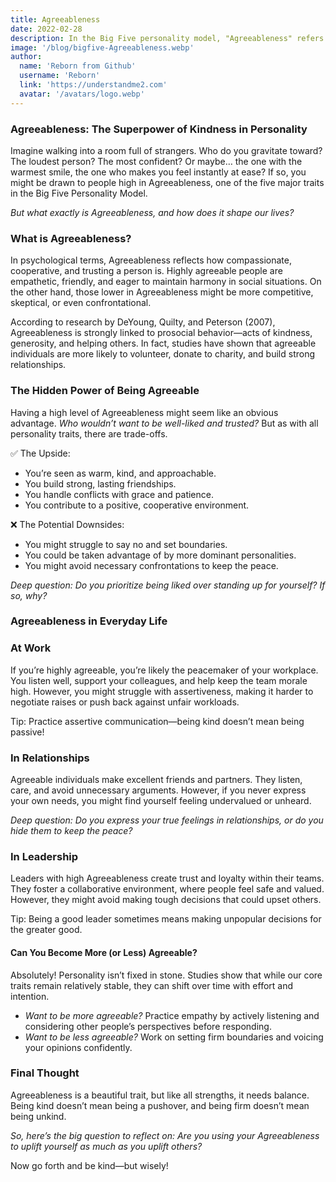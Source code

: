 ```yaml
---
title: Agreeableness
date: 2022-02-28
description: In the Big Five personality model, "Agreeableness" refers to how compassionate, cooperative, and friendly you are.
image: '/blog/bigfive-Agreeableness.webp'
author:
  name: 'Reborn from Github'
  username: 'Reborn'
  link: 'https://understandme2.com'
  avatar: '/avatars/logo.webp'
---
```


### Agreeableness: The Superpower of Kindness in Personality

Imagine walking into a room full of strangers. Who do you gravitate toward? The loudest person? The most confident? Or maybe… the one with the warmest smile, the one who makes you feel instantly at ease? If so, you might be drawn to people high in Agreeableness, one of the five major traits in the Big Five Personality Model.

_But what exactly is Agreeableness, and how does it shape our lives?_

### What is Agreeableness?

In psychological terms, Agreeableness reflects how compassionate, cooperative, and trusting a person is. Highly agreeable people are empathetic, friendly, and eager to maintain harmony in social situations. On the other hand, those lower in Agreeableness might be more competitive, skeptical, or even confrontational.

According to research by DeYoung, Quilty, and Peterson (2007), Agreeableness is strongly linked to prosocial behavior—acts of kindness, generosity, and helping others. In fact, studies have shown that agreeable individuals are more likely to volunteer, donate to charity, and build strong relationships.

### The Hidden Power of Being Agreeable

Having a high level of Agreeableness might seem like an obvious advantage. 
_Who wouldn’t want to be well-liked and trusted?_ But as with all personality traits, there are trade-offs.

✅ The Upside:

* You’re seen as warm, kind, and approachable.
* You build strong, lasting friendships.
* You handle conflicts with grace and patience.
* You contribute to a positive, cooperative environment.

❌ The Potential Downsides:

* You might struggle to say no and set boundaries.
* You could be taken advantage of by more dominant personalities.
* You might avoid necessary confrontations to keep the peace.

_Deep question: Do you prioritize being liked over standing up for yourself? If so, why?_

### Agreeableness in Everyday Life

### At Work

If you’re highly agreeable, you’re likely the peacemaker of your workplace. You listen well, support your colleagues, and help keep the team morale high. However, you might struggle with assertiveness, making it harder to negotiate raises or push back against unfair workloads.

Tip: Practice assertive communication—being kind doesn’t mean being passive!

### In Relationships

Agreeable individuals make excellent friends and partners. They listen, care, and avoid unnecessary arguments. However, if you never express your own needs, you might find yourself feeling undervalued or unheard.

_Deep question: Do you express your true feelings in relationships, or do you hide them to keep the peace?_

### In Leadership

Leaders with high Agreeableness create trust and loyalty within their teams. They foster a collaborative environment, where people feel safe and valued. However, they might avoid making tough decisions that could upset others.

Tip: Being a good leader sometimes means making unpopular decisions for the greater good.

#### Can You Become More (or Less) Agreeable?

Absolutely! Personality isn’t fixed in stone. Studies show that while our core traits remain relatively stable, they can shift over time with effort and intention.
* _Want to be more agreeable?_ Practice empathy by actively listening and considering other people’s perspectives before responding.
* _Want to be less agreeable?_ Work on setting firm boundaries and voicing your opinions confidently.

### Final Thought

Agreeableness is a beautiful trait, but like all strengths, it needs balance. Being kind doesn’t mean being a pushover, and being firm doesn’t mean being unkind.

_So, here’s the big question to reflect on: Are you using your Agreeableness to uplift yourself as much as you uplift others?_

Now go forth and be kind—but wisely!
